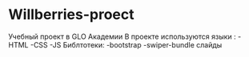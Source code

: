 # Willberries-proect
Учебный проект в GLO Академии
В проекте используются языки :
-HTML
-CSS
-JS
Библтотеки:
-bootstrap
-swiper-bundle слайды
